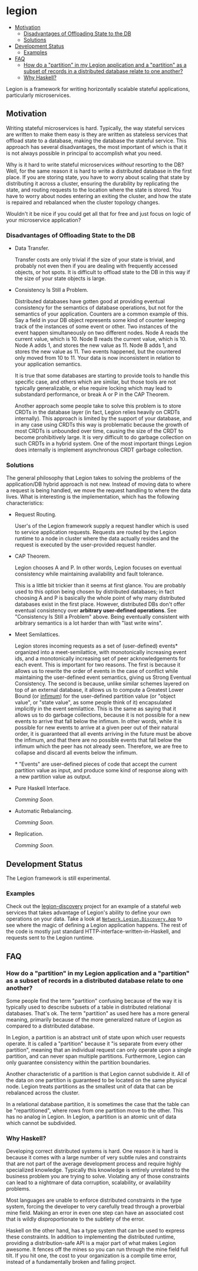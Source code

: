 # legion

- [Motivation](#motivation)
    - [Disadvantages of Offloading State to the DB](#disadvantages-of-offloading-state-to-the-db)
    - [Solutions](#solutions)
- [Development Status](#development-status)
    - [Examples](#examples)
- [FAQ](#faq)
    - [How do a "partition" in my Legion application and a "partition" as a subset of records in a distributed database relate to one another?](#how-do-a-partition-in-my-legion-application-and-a-partition-as-a-subset-of-records-in-a-distributed-database-relate-to-one-another)
    - [Why Haskell?](#why-haskell)


Legion is a framework for writing horizontally scalable stateful
applications, particularly microservices.

## Motivation

Writing stateful microservices is hard. Typically, the way stateful
services are written to make them easy is they are written as stateless
services that offload state to a database, making the database the
stateful service. This approach has several disadvantages, the most
important of which is that it is not always possible in principal to
accomplish what you need.

Why is it hard to write stateful microservices *without* resorting to
the DB?  Well, for the same reason it is hard to write a distributed
database in the first place. If you are storing state, you have to
worry about scaling that state by distributing it across a cluster,
ensuring the durability by replicating the state, and routing requests
to the location where the state is stored.  You have to worry about
nodes entering an exiting the cluster, and how the state is repaired
and rebalanced when the cluster topology changes.

Wouldn't it be nice if you could get all that for free and just focus
on logic of your microservice application?

### Disadvantages of Offloading State to the DB

- Data Transfer.

  Transfer costs are only trivial if the size of your state is trivial,
  and probably not even then if you are dealing with frequently accessed
  objects, or hot spots. It is difficult to offload state to the DB in
  this way if the size of your state objects is large.

- Consistency Is Still a Problem.

  Distributed databases have gotten good at providing eventual consistency
  for the semantics of database operations, but not for the semantics of
  your application. Counters are a common example of this. Say a field
  in your DB object represents some kind of counter keeping track of the
  instances of some event or other. Two instances of the event happen
  simultaneously on two different nodes. Node A reads the current value,
  which is 10. Node B reads the current value, which is 10. Node A adds
  1, and stores the new value as 11. Node B adds 1, and stores the new
  value as 11. Two events happened, but the countered only moved from 10
  to 11. Your data is now inconsistent in relation to your application
  semantics.

  It is true that some databases are starting to provide tools to handle
  this specific case, and others which are similar, but those tools are
  not typically generalizable, or else require locking which may lead
  to substandard performance, or break A or P in the CAP Theorem.

  Another approach some people take to solve this problem is to store
  CRDTs in the database layer (in fact, Legion relies heavily on
  CRDTs internally). This approach is limited by the support of your
  database, and in any case using CRDTs this way is problematic because
  the growth of most CRDTs is unbounded over time, causing the size of
  the CRDT to become prohibitively large. It is very difficult to do
  garbage collection on such CRDTs in a hybrid system.  One of the most
  important things Legion does internally is implement asynchronous CRDT
  garbage collection.

### Solutions

The general philosophy that Legion takes to solving the problems of the
application/DB hybrid approach is not new. Instead of moving data to
where a request is being handled, we move the request handling to where
the data lives.  What is interesting is the implementation, which has the
following characteristics:

- Request Routing.

  User's of the Legion framework supply a request handler which is used
  to service application requests. Requests are routed by the Legion
  runtime to a node in cluster where the data actually resides and the
  request is executed by the user-provided request handler.

- CAP Theorem.

  Legion chooses A and P. In other words, Legion focuses on eventual
  consistency while maintaining availability and fault tolerance.

  This is a little bit trickier than it seems at first glance. You are
  probably used to this option being chosen by distributed databases;
  in fact choosing A and P is basically the whole point of why many
  distributed databases exist in the first place. However, distributed
  DBs don't offer eventual consistency over **arbitrary user-defined
  operations**. See "Consistency Is Still a Problem" above. Being
  eventually consistent with arbitrary semantics is a lot harder than with
  "last write wins".

- Meet Semilattices.

  Legion stores incoming requests as a set of (user-defined) events*
  organized into a meet-semilattice, with monotonically increasing event
  ids, and a monotonically increasing set of peer acknowledgements for
  each event. This is important for two reasons. The first is because it
  allows us to rewrite the order of events in the case of conflict while
  maintaining the user-defined event semantics, giving us Strong Eventual
  Consistency. The second is because, unlike similar schemes layered on
  top of an external database, it allows us to compute a Greatest Lower
  Bound (or [infimum](https://en.wikipedia.org/wiki/Infimum_and_supremum))
  for the user-defined partition value (or "object value", or "state
  value", as some people think of it) encapsulated implicitly in the
  event semilattice. This is the same as saying that it allows us to
  do garbage collections, because it is not possible for a new events
  to arrive that fall below the infimum. In other words, while it is
  possible for new events to arrive at a given peer out of their natural
  order, it is guaranteed that all events arriving in the future must
  be above the infimum, and that there are no possible events that fall
  below the infimum which the peer has not already seen. Therefore,
  we are free to collapse and discard all events below the infimum.

  \* "Events" are user-defined pieces of code that accept the current
  partition value as input, and produce some kind of response along with
  a new partition value as output.

- Pure Haskell Interface.

  *Comming Soon.*

- Automatic Rebalancing.

  *Comming Soon.*

- Replication.

  *Comming Soon.*

## Development Status

The Legion framework is still experimental.

### Examples

Check out the
[legion-discovery](https://github.com/owensmurray/legion-discovery)
project for an example of a stateful web services that takes advantage of
Legion's ability to define your own operations on your data. Take a look at
[`Network.Legion.Discovery.App`](https://github.com/owensmurray/legion-discovery/blob/master/src/Network/Legion/Discovery/App.hs)
to see where the magic of defining a Legion application happens. The rest
of the code is mostly just standard HTTP-interface-written-in-Haskell,
and requests sent to the Legion runtime.

## FAQ

### How do a "partition" in my Legion application and a "partition" as a subset of records in a distributed database relate to one another?

Some people find the term "partition" confusing because of the way
it is typically used to describe subsets of a table in distributed
relational databases. That's ok. The term "partition" as used here
has a more general meaning, primarily because of the more generalized
nature of Legion as compared to a distributed database.

In Legion, a partition is an abstract unit of state upon which user
requests operate. It is called a "partition" because it "is separate
from every other partition", meaning that an individual request can only
operate upon a single partition, and can never span multiple partitions.
Furthermore, Legion can only guarantee consistency within the partition
boundaries.

Another characteristic of a partition is that Legion cannot subdivide
it.  All of the data on one partition is guaranteed to be located on the
same physical node. Legion treats partitions as the smallest unit of
data that can be rebalanced across the cluster.

In a relational database partition, it is sometimes the case that the
table can be "repartitioned", where rows from one partition move to
the other. This has no analog in Legion. In Legion, a partition is an
atomic unit of data which cannot be subdivided.


### Why Haskell?

Developing correct distributed systems is hard. One reason it is hard is
because it comes with a large number of very subtle rules and constraints
that are not part of the average development process and require highly
specialized knowledge. Typically this knowledge is entirely unrelated
to the business problem you are trying to solve. Violating any of those
constraints can lead to a nightmare of data corruption, scalability,
or availability problems.

Most languages are unable to enforce distributed constraints in the type
system, forcing the developer to very carefully tread through a proverbial
mine field. Making an error in even one step can have an associated cost
that is wildly disproportionate to the subtlety of the error.

Haskell on the other hand, has a type system that can be used to express
these constraints. In addition to implementing the distributed runtime,
providing a distribution-safe API is a major part of what makes Legion
awesome. It fences off the mines so you can run through the mine field
full tilt. If you hit one, the cost to your organization is a compile
time error, instead of a fundamentally broken and failing project.


